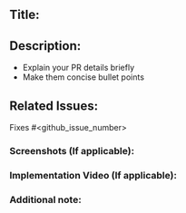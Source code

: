 ## Title:
<!-- Your PR title -->

## Description:
* Explain your PR details briefly
* Make them concise bullet points
<!-- Replace the above points with your ctual PR description -->

## Related Issues:
Fixes #<github_issue_number>
<!-- example Fixes #3 -->

### Screenshots (If applicable):
<!-- ![image](https://github.com/user-attachments/assets/2a075584-c7af-4825-a81b-66d15ba5fbdd) -->

### Implementation Video (If applicable):
<!-- Short video media or google drive link -->

### Additional note:
<!-- Any additional note to the reviewers -->

